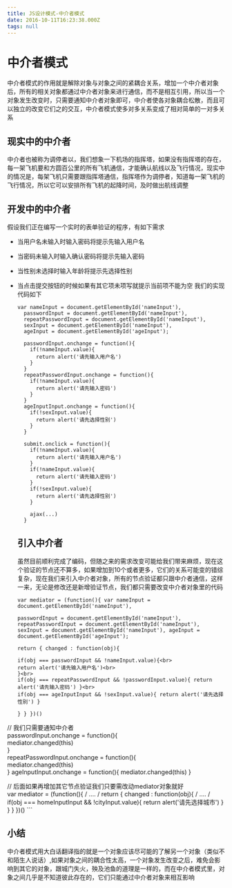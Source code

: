 ```yaml
---
title: JS设计模式-中介者模式
date: 2016-10-11T16:23:38.000Z
tags: null
---
```


# 中介者模式

中介者模式的作用就是解除对象与对象之间的紧耦合关系，增加一个中介者对象后，所有的相关对象都通过中介者对象来进行通信，而不是相互引用，所以当一个对象发生改变时，只需要通知中介者对象即可，中介者使各对象耦合松散，而且可以独立的改变它们之的交互，中介者模式使多对多关系变成了相对简单的一对多关系

## 现实中的中介者

中介者也被称为调停者以，我们想象一下机场的指挥塔，如果没有指挥塔的存在，每一架飞机要和方圆百公里的所有飞机通信，才能确认航线以及飞行情况，现实中的情况是，每架飞机只需要跟指挥塔通信，指挥塔作为调停者，知道每一架飞机的飞行情况，所以它可以安排所有飞机的起降时间，及时做出航线调整

## 开发中的中介者

假设我们正在编写一个实时的表单验证的程序，有如下需求

- 当用户名未输入时输入密码将提示先输入用户名
- 当密码未输入时输入确认密码将提示先输入密码
- 当性别未选择时输入年龄将提示先选择性别
- 当点击提交按钮的时候如果有其它项未项写就提示当前项不能为空 我们的实现代码如下

  ```
  var nameInput = document.getElementById('nameInput'),
    passwordInput = document.getElementById('nameInput'),
    repeatPasswordInput = document.getElementById('nameInput'),
    sexInput = document.getElementById('nameInput'),
    ageInput = document.getElementById('ageInput');

    passwordInput.onchange = function(){
      if(!nameInput.value){
        return alert('请先输入用户名')
      }
    }
    repeatPasswordInput.onchange = function(){
      if(!nameInput.value){
        return alert('请先输入密码')
      }
    }
    ageInputInput.onchange = function(){
      if(!sexInput.value){
        return alert('请先选择性别')
      }
    }

    submit.onclick = function(){
      if(!nameInput.value){
        return alert('请先输入用户名')
      }
      if(!nameInput.value){
        return alert('请先输入密码')
      }
      if(!sexInput.value){
        return alert('请先选择性别')
      }

      ajax(...)
    }
  ```

  ## 引入中介者

  虽然目前顺利完成了编码，但随之来的需求改变可能给我们带来麻烦，现在这个验证的节点还不算多，如果增加到10个或者更多，它们的关系可能变的错综复杂，现在我们来引入中介者对象，所有的节点验证都只跟中介者通信，这样一来，无论是修改还是新增验证节点，我们都只需要改变中介者对象里的代码<br>

  ```<br>
  var mediator = (function(){ var nameInput = document.getElementById('nameInput'),

  passwordInput = document.getElementById('nameInput'), repeatPasswordInput = document.getElementById('nameInput'), sexInput = document.getElementById('nameInput'), ageInput = document.getElementById('ageInput');

  return { changed : function(obj){

  if(obj === passwordInput && !nameInput.value){<br>
  return alert('请先输入用户名')<br>
  }<br>
  if(obj === repeatPasswordInput && !passwordInput.value){ return alert('请先输入密码') }<br>
  if(obj === ageInputInput && !sexInput.value){ return alert('请先选择性别') }

  } } })()

// 我们只需要通知中介者<br>
passwordInput.onchange = function(){<br>
mediator.changed(this)<br>
}<br>
repeatPasswordInput.onchange = function(){<br>
mediator.changed(this)<br>
} ageInputInput.onchange = function(){ mediator.changed(this) }

// 后面如果再增加其它节点验证我们只要需改动mediator对象就好<br>
var mediator = (function(){ / .... / return { changed : function(obj){ / .... / if(obj === homeInputInput && !cityInput.value){ return alert('请先选择城市') } } } })() ```

## 小结

中介者模式用大白话翻译指的就是一个对象应该尽可能的了解另一个对象（类似不和陌生人说话）,如果对象之间的耦合性太高，一个对象发生改变之后，难免会影响到其它的对象，跟城门失火，殃及池鱼的道理是一样的，而在中介者模式里，对象之间几乎是不知道彼此存在的，它们只能通过中介者对象来相互影响
